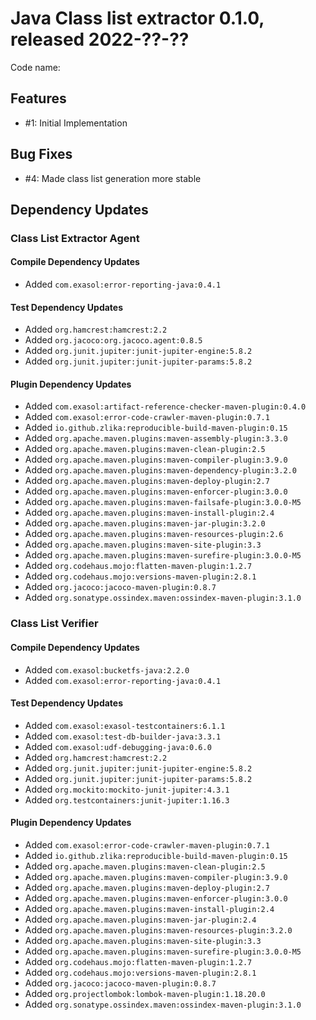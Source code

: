 # Java Class list extractor 0.1.0, released 2022-??-??

Code name:

## Features

* #1: Initial Implementation

## Bug Fixes

* #4: Made class list generation more stable

## Dependency Updates

### Class List Extractor Agent

#### Compile Dependency Updates

* Added `com.exasol:error-reporting-java:0.4.1`

#### Test Dependency Updates

* Added `org.hamcrest:hamcrest:2.2`
* Added `org.jacoco:org.jacoco.agent:0.8.5`
* Added `org.junit.jupiter:junit-jupiter-engine:5.8.2`
* Added `org.junit.jupiter:junit-jupiter-params:5.8.2`

#### Plugin Dependency Updates

* Added `com.exasol:artifact-reference-checker-maven-plugin:0.4.0`
* Added `com.exasol:error-code-crawler-maven-plugin:0.7.1`
* Added `io.github.zlika:reproducible-build-maven-plugin:0.15`
* Added `org.apache.maven.plugins:maven-assembly-plugin:3.3.0`
* Added `org.apache.maven.plugins:maven-clean-plugin:2.5`
* Added `org.apache.maven.plugins:maven-compiler-plugin:3.9.0`
* Added `org.apache.maven.plugins:maven-dependency-plugin:3.2.0`
* Added `org.apache.maven.plugins:maven-deploy-plugin:2.7`
* Added `org.apache.maven.plugins:maven-enforcer-plugin:3.0.0`
* Added `org.apache.maven.plugins:maven-failsafe-plugin:3.0.0-M5`
* Added `org.apache.maven.plugins:maven-install-plugin:2.4`
* Added `org.apache.maven.plugins:maven-jar-plugin:3.2.0`
* Added `org.apache.maven.plugins:maven-resources-plugin:2.6`
* Added `org.apache.maven.plugins:maven-site-plugin:3.3`
* Added `org.apache.maven.plugins:maven-surefire-plugin:3.0.0-M5`
* Added `org.codehaus.mojo:flatten-maven-plugin:1.2.7`
* Added `org.codehaus.mojo:versions-maven-plugin:2.8.1`
* Added `org.jacoco:jacoco-maven-plugin:0.8.7`
* Added `org.sonatype.ossindex.maven:ossindex-maven-plugin:3.1.0`

### Class List Verifier

#### Compile Dependency Updates

* Added `com.exasol:bucketfs-java:2.2.0`
* Added `com.exasol:error-reporting-java:0.4.1`

#### Test Dependency Updates

* Added `com.exasol:exasol-testcontainers:6.1.1`
* Added `com.exasol:test-db-builder-java:3.3.1`
* Added `com.exasol:udf-debugging-java:0.6.0`
* Added `org.hamcrest:hamcrest:2.2`
* Added `org.junit.jupiter:junit-jupiter-engine:5.8.2`
* Added `org.junit.jupiter:junit-jupiter-params:5.8.2`
* Added `org.mockito:mockito-junit-jupiter:4.3.1`
* Added `org.testcontainers:junit-jupiter:1.16.3`

#### Plugin Dependency Updates

* Added `com.exasol:error-code-crawler-maven-plugin:0.7.1`
* Added `io.github.zlika:reproducible-build-maven-plugin:0.15`
* Added `org.apache.maven.plugins:maven-clean-plugin:2.5`
* Added `org.apache.maven.plugins:maven-compiler-plugin:3.9.0`
* Added `org.apache.maven.plugins:maven-deploy-plugin:2.7`
* Added `org.apache.maven.plugins:maven-enforcer-plugin:3.0.0`
* Added `org.apache.maven.plugins:maven-install-plugin:2.4`
* Added `org.apache.maven.plugins:maven-jar-plugin:2.4`
* Added `org.apache.maven.plugins:maven-resources-plugin:3.2.0`
* Added `org.apache.maven.plugins:maven-site-plugin:3.3`
* Added `org.apache.maven.plugins:maven-surefire-plugin:3.0.0-M5`
* Added `org.codehaus.mojo:flatten-maven-plugin:1.2.7`
* Added `org.codehaus.mojo:versions-maven-plugin:2.8.1`
* Added `org.jacoco:jacoco-maven-plugin:0.8.7`
* Added `org.projectlombok:lombok-maven-plugin:1.18.20.0`
* Added `org.sonatype.ossindex.maven:ossindex-maven-plugin:3.1.0`
